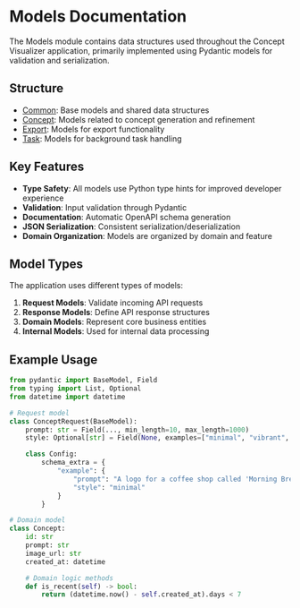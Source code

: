 # Models Documentation

The Models module contains data structures used throughout the Concept Visualizer application, primarily implemented using Pydantic models for validation and serialization.

## Structure

- [Common](common/README.md): Base models and shared data structures
- [Concept](concept/README.md): Models related to concept generation and refinement
- [Export](export/README.md): Models for export functionality
- [Task](task/README.md): Models for background task handling

## Key Features

- **Type Safety**: All models use Python type hints for improved developer experience
- **Validation**: Input validation through Pydantic
- **Documentation**: Automatic OpenAPI schema generation
- **JSON Serialization**: Consistent serialization/deserialization
- **Domain Organization**: Models are organized by domain and feature

## Model Types

The application uses different types of models:

1. **Request Models**: Validate incoming API requests
2. **Response Models**: Define API response structures
3. **Domain Models**: Represent core business entities
4. **Internal Models**: Used for internal data processing

## Example Usage

```python
from pydantic import BaseModel, Field
from typing import List, Optional
from datetime import datetime

# Request model
class ConceptRequest(BaseModel):
    prompt: str = Field(..., min_length=10, max_length=1000)
    style: Optional[str] = Field(None, examples=["minimal", "vibrant", "dark"])

    class Config:
        schema_extra = {
            "example": {
                "prompt": "A logo for a coffee shop called 'Morning Brew'",
                "style": "minimal"
            }
        }

# Domain model
class Concept:
    id: str
    prompt: str
    image_url: str
    created_at: datetime

    # Domain logic methods
    def is_recent(self) -> bool:
        return (datetime.now() - self.created_at).days < 7
```
